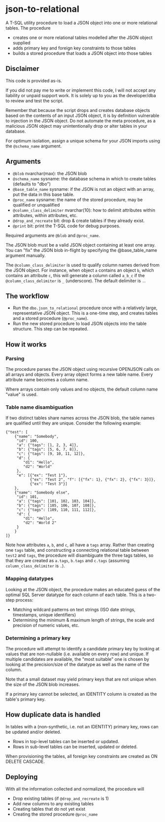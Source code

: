 # json-to-relational

A T-SQL utility procedure to load a JSON object into one or more relational tables. The procedure

* creates one or more relational tables modelled after the JSON object supplied
* adds primary key and foreign key constraints to those tables
* builds a stored procedure that loads a JSON object into those tables

## Disclaimer

This code is provided as-is.

If you did not pay me to write or implement this code, I will not accept any liability or unpaid support work.
It is solely up to you as the developer/dba to review and test the script.

Remember that because the script drops and creates database objects based on the contents of an input JSON object,
it is by definition vulnerable to injection in the JSON object. Do not automate the meta procedure, as a malicious
JSON object may unintentionally drop or alter tables in your database.

For optimum isolation, assign a unique schema for your JSON imports using the `@schema_name` argument.

## Arguments

* `@blob`                       nvarchar(max): the JSON blob
* `@schema_name`                sysname: the database schema in which to create tables (defaults to "dbo")
* `@base_table_name`            sysname: if the JSON is not an object with an array, put the data in this base table.
* `@proc_name`                  sysname: the name of the stored procedure, may be qualified or unqualified
* `@column_class_delimiter`     nvarchar(10): how to delimit attributes within attributes, within attributes, etc.
* `@drop_and_recreate`          bit: drop & create tables if they already exist.
* `@print`                      bit: print the T-SQL code for debug purposes.

Required arguments are `@blob` and `@proc_name`.

The JSON blob must be a valid JSON object containing at least one array. You can "fix" the JSON blob in-flight by
specifying the @base_table_name argument manually.

The `@column_class_delimiter` is used to qualify column names derived from the JSON object. For instance, when object `a` contains an object `b`, which contains an attribute `c`, this will generate a column called `a_b_c` if the `@column_class_delimiter` is `_` (underscore). The default delimiter is `.`.

## The workflow

* Run the `dbo.json_to_relational` procedure once with a relatively large, representative JSON object. This is a one-time step, and creates tables and a stored procedure (`@proc_name`).
* Run the new stored procedure to load JSON objects into the table structure. This step can be repeated.

## How it works

### Parsing

The procedure parses the JSON object using recursive OPENJSON calls on all arrays and objects. Every array object
forms a new table name. Every attribute name becomes a column name.

Where arrays contain only values and no objects, the default column name "value" is used.

### Table name disambiguation

If two distinct tables share names across the JSON blob, the table names are qualified until
they are unique. Consider the following example:

```
{"test": [
    {"name": "Somebody",
     "id": 100,
     "a": {"tags": [1, 2, 3, 4]},
     "b": {"tags": [5, 6, 7, 8]},
     "c": {"tags": [9, 10, 11, 12]},
     "d": {
        "d1": "Hello",
        "d2": "World"
     },
     "e": [{"ex": "Test 1"},
           {"ex": "Test 2", "f": [{"fx": 1}, {"fx": 2}, {"fx": 3}]},
           {"ex": "Test 3"}]
    },
    {"name": "Somebody else",
     "id": 101,
     "a": {"tags": [101, 102, 103, 104]},
     "b": {"tags": [105, 106, 107, 108]},
     "c": {"tags": [109, 110, 111, 112]},
     "d": {
        "d1": "Hello",
        "d2": "World 2"
     }
    }
]}
```

Note how attributes `a`, `b`, and `c`, all have a `tags` array. Rather than creating one `tags` table, and
constructing a connecting relational table between `test2` and `tags`, the procedure will disambiguate the
three tags tables, so that they are created as `a.tags`, `b.tags` and `c.tags` (assuming `column_class_delimiter` is `.`).

### Mapping datatypes

Looking at the JSON object, the procedure makes an educated guess of the optimal SQL Server datatype for
each column of each table. This is a two-step process:

* Matching wildcard patterns on text strings (ISO date strings, timestamps, unique identifiers)
* Determining the minimum & maximum length of strings, the scale and precision of numeric values, etc.

### Determining a primary key

The procedure will attempt to identify a candidate primary key by looking at values that are non-nullable
(i.e. available on every row) and unique. If multiple candidates are available, the "most suitable" one is
chosen by looking at the precision/size of the datatype as well as the name of the column.

Note that a small dataset may yield primary keys that are not unique when the size of the JSON blob
increases.

If a primary key cannot be selected, an IDENTITY column is created as the table's primary key.

## How duplicate data is handled

In tables with a (non-synthetic, i.e. not an IDENTITY) primary key, rows can be updated and/or deleted.

* Rows in top-level tables can be inserted or updated.
* Rows in sub-level tables can be inserted, updated or deleted.

When provisioning the tables, all foreign key constraints are created as ON DELETE CASCADE. 

## Deploying

With all the information collected and normalized, the procedure will

* Drop existing tables (if `@drop_and_recreate` is 1)
* Add new columns to any existing tables
* Creating tables that do not yet exist
* Creating the stored procedure `@proc_name`
